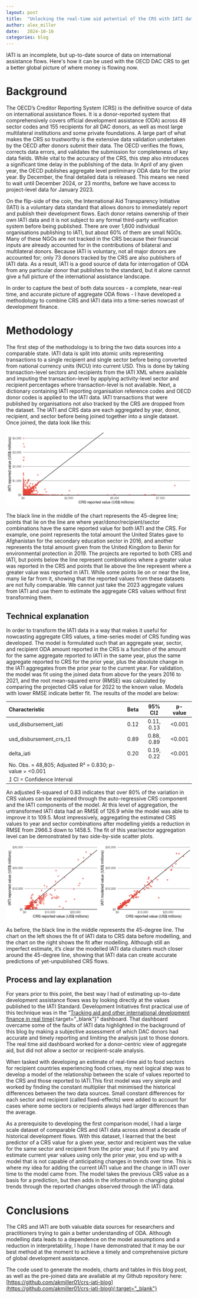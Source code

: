 ```yaml
---
layout: post
title:  "Unlocking the real-time aid potential of the CRS with IATI data"
author: alex_miller
date:   2024-10-16
categories: blog
---
```


IATI is an incomplete, but up-to-date source of data on international assistance flows. Here's how it can be used with the OECD DAC CRS to get a better global picture of where money is flowing now.

# Background

The OECD’s Creditor Reporting System (CRS) is the definitive source of data on international assistance flows. It is a donor-reported system that comprehensively covers official development assistance (ODA) across 49 sector codes and 155 recipients for all DAC donors, as well as most large multilateral institutions and some private foundations. A large part of what makes the CRS so trustworthy is the extensive data validation undertaken by the OECD after donors submit their data. The OECD verifies the flows, corrects data errors, and validates the submission for completeness of key data fields. While vital to the accuracy of the CRS, this step also introduces a significant time delay in the publishing of the data. In April of any given year, the OECD publishes aggregate level preliminary ODA data for the prior year. By December, the final detailed data is released. This means we need to wait until December 2024, or 23 months, before we have access to project-level data for January 2023\.

On the flip-side of the coin, the International Aid Transparency Initiative (IATI) is a voluntary data standard that allows donors to immediately report and publish their development flows. Each donor retains ownership of their own IATI data and it is not subject to any formal third-party verification system before being published. There are over 1,600 individual organisations publishing to IATI, but about 60% of them are small NGOs. Many of these NGOs are not tracked in the CRS because their financial inputs are already accounted for in the contributions of bilateral and multilateral donors. Because IATI is voluntary, not all major donors are accounted for; only 73 donors tracked by the CRS are also publishers of IATI data. As a result, IATI is a good source of data for interrogation of ODA from any particular donor that publishes to the standard, but it alone cannot give a full picture of the international assistance landscape.

In order to capture the best of both data sources \- a complete, near-real time, and accurate picture of aggregate ODA flows \- I have developed a methodology to combine CRS and IATI data into a time-series nowcast of development finance.

# Methodology

The first step of the methodology is to bring the two data sources into a comparable state. IATI data is split into atomic units representing transactions to a single recipient and single sector before being converted from national currency units (NCU) into current USD. This is done by taking transaction-level sectors and recipients from the IATI XML where available and imputing the transaction-level by applying activity-level sector and recipient percentages where transaction-level is not available. Next, a dictionary containing IATI reporting organisation reference codes and OECD donor codes is applied to the IATI data. IATI transactions that were published by organisations not also tracked by the CRS are dropped from the dataset. The IATI and CRS data are each aggregated by year, donor, recipient, and sector before being joined together into a single dataset. Once joined, the data look like this:

![Scatterplot showing some alignment, but mostly non-alignment between CRS and IATI](/assets/crs_iati_initial.png)

The black line in the middle of the chart represents the 45-degree line; points that lie on the line are where year/donor/recipient/sector combinations have the same reported value for both IATI and the CRS. For example, one point represents the total amount the United States gave to Afghanistan for the secondary education sector in 2016, and another represents the total amount given from the United Kingdom to Benin for environmental protection in 2019\. The projects are reported to both CRS and IATI, but points below the line represent combinations where a greater value was reported in the CRS and points that lie above the line represent where a greater value was reported in IATI. While some points lie on or near the line, many lie far from it, showing that the reported values from these datasets are not fully comparable. We cannot just take the 2023 aggregate values from IATI and use them to estimate the aggregate CRS values without first transforming them.

## Technical explanation

In order to transform the IATI data in a way that makes it useful for nowcasting aggregate CRS values, a time-series model of CRS funding was developed. The model is formulated such that an aggregate year, sector, and recipient ODA amount reported in the CRS is a function of the amount for the same aggregate reported to IATI in the same year, plus the same aggregate reported to CRS for the prior year, plus the absolute change in the IATI aggregates from the prior year to the current year. For validation, the model was fit using the joined data from above for the years 2016 to 2021, and the root mean-squared error (RMSE) was calculated by comparing the projected CRS value for 2022 to the known value. Models with lower RMSE indicate better fit. The results of the model are below:

| Characteristic | Beta | 95% CI*1* | p-value |
| :---- | :---: | :---: | :---: |
| usd\_disbursement\_iati | 0.12 | 0.11, 0.13 | \<0.001 |
| usd\_disbursement\_crs\_t1 | 0.89 | 0.88, 0.89 | \<0.001 |
| delta\_iati | 0.20 | 0.19, 0.22 | \<0.001 |
| No. Obs. \= 48,805; Adjusted R² \= 0.830; p-value \= \<0.001 |  |  |  |
| *1* CI \= Confidence Interval |  |  |  |

An adjusted R-squared of 0.83 indicates that over 80% of the variation in CRS values can be explained through the auto-regressive CRS component and the IATI components of the model. At this level of aggregation, the untransformed IATI data had an RMSE of 126.9 while the model was able to improve it to 109.5. Most impressively, aggregating the estimated CRS values to year and sector combinations after modelling yields a reduction in RMSE from 2966.3 down to 1458.5. The fit of this year/sector aggregation level can be demonstrated by two side-by-side scatter plots. 

![Scatterplot showing better alignment with modeled IATI data](/assets/crs_iati_modeled.png)

As before, the black line in the middle represents the 45-degree line. The chart on the left shows the fit of IATI data to CRS data before modelling, and the chart on the right shows the fit after modelling. Although still an imperfect estimate, it’s clear the modelled IATI data clusters much closer around the 45-degree line, showing that IATI data can create accurate predictions of yet-unpublished CRS flows.

## Process and lay explanation

For years prior to this point, the best way I had of estimating up-to-date development assistance flows was by looking directly at the values published to the IATI Standard. Development Initiatives first practical use of this technique was in the “[Tracking aid and other international development finance in real time](https://devinit.org/data/tracking-aid-international-development-real-time/){:target="_blank"}” dashboard. That dashboard overcame some of the faults of IATI data highlighted in the background of this blog by making a subjective assessment of which DAC donors had accurate and timely reporting and limiting the analysis just to those donors. The real time aid dashboard worked for a donor-centric view of aggregate aid, but did not allow a sector or recipient-scale analysis.

When tasked with developing an estimate of real-time aid to food sectors for recipient countries experiencing food crises, my next logical step was to develop a model of the relationship between the scale of values reported to the CRS and those reported to IATI.This first model was very simple and worked by finding the constant multiplier that minimised the historical differences between the two data sources. Small constant differences for each sector and recipient (called fixed-effects) were added to account for cases where some sectors or recipients always had larger differences than the average.

As a prerequisite to developing the first comparison model, I had a large scale dataset of comparable CRS and IATI data across almost a decade of historical development flows. With this dataset, I learned that the best predictor of a CRS value for a given year, sector and recipient was the value for the same sector and recipient from the prior year; but if you try and estimate current year values using only the prior year, you end up with a model that is not capable of anticipating changes in trends over time. This is where my idea for adding the current IATI value and the change in IATI over time to the model came from. The model takes the previous CRS value as a basis for a prediction, but then adds in the information in changing global trends through the reported changes observed through the IATI data.

# Conclusions

The CRS and IATI are both valuable data sources for researchers and practitioners trying to gain a better understanding of ODA. Although modelling data leads to a dependence on the model assumptions and a reduction in interpretability, I hope I have demonstrated that it may be our best method at the moment to achieve a timely and comprehensive picture of global development assistance.

The code used to generate the models, charts and tables in this blog post, as well as the pre-joined data are available at my Github repository here: [https://github.com/akmiller01/crs-iati-blog](https://github.com/akmiller01/crs-iati-blog){:target="_blank"}